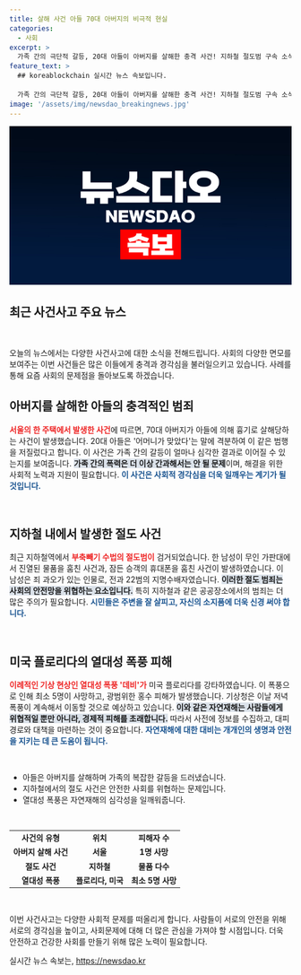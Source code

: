 ```yaml
---
title: 살해 사건 아들 70대 아버지의 비극적 현실
categories:
  - 사회
excerpt: >
  가족 간의 극단적 갈등, 20대 아들이 아버지를 살해한 충격 사건! 지하철 절도범 구속 소식과 열대성 폭풍 데비로 인한 미국 내 피해 등 오늘의 사건사고 소식을 전합니다. 클릭하여 자세한 내용을 확인하세요!
feature_text: >
  ## koreablockchain 실시간 뉴스 속보입니다.

  가족 간의 극단적 갈등, 20대 아들이 아버지를 살해한 충격 사건! 지하철 절도범 구속 소식과 열대성 폭풍 데비로 인한 미국 내 피해 등 오늘의 사건사고 소식을 전합니다. 클릭하여 자세한 내용을 확인하세요!
image: '/assets/img/newsdao_breakingnews.jpg'
---
```


<p><img src="/assets/img/newsdao_breakingnews.jpg" alt="koreablockchain 속보" /></p>

<h2 data-ke-size="size26">최근 사건사고 주요 뉴스</h2>

<p data-ke-size="size16">&nbsp;</p>

<p>오늘의 뉴스에서는 다양한 사건사고에 대한 소식을 전해드립니다. 사회의 다양한 면모를 보여주는 이번 사건들은 많은 이들에게 충격과 경각심을 불러일으키고 있습니다. 사례를 통해 요즘 사회의 문제점을 돌아보도록 하겠습니다.</p>

<h2>아버지를 살해한 아들의 충격적인 범죄</h2>

<p><b><span style="color: #ee2323;">서울의 한 주택에서 발생한 사건</span></b>에 따르면, 70대 아버지가 아들에 의해 흉기로 살해당하는 사건이 발생했습니다. 20대 아들은 '어머니가 맞았다'는 말에 격분하여 이 같은 범행을 저질렀다고 합니다. 이 사건은 가족 간의 갈등이 얼마나 심각한 결과로 이어질 수 있는지를 보여줍니다. <b><span style="background-color: #21538527;">가족 간의 폭력은 더 이상 간과해서는 안 될 문제</span></b>이며, 해결을 위한 사회적 노력과 지원이 필요합니다. <b><span style="color: #1a5490;">이 사건은 사회적 경각심을 더욱 일깨우는 계기가 될 것입니다.</span></b></p>

<p data-ke-size="size16">&nbsp;</p>

<h2>지하철 내에서 발생한 절도 사건</h2>

<p>최근 지하철역에서 <b><span style="color: #ee2323;">부축빼기 수법의 절도범이</span></b> 검거되었습니다. 한 남성이 무인 가판대에서 진열된 물품을 훔친 사건과, 잠든 승객의 휴대폰을 훔친 사건이 발생하였습니다. 이 남성은 죄 과오가 있는 인물로, 전과 22범의 지명수배자였습니다. <b><span style="background-color: #21538527;">이러한 절도 범죄는 사회의 안전망을 위협하는 요소입니다.</span></b> 특히 지하철과 같은 공공장소에서의 범죄는 더 많은 주의가 필요합니다. <b><span style="color: #1a5490;">시민들은 주변을 잘 살피고, 자신의 소지품에 더욱 신경 써야 합니다.</span></b></p>

<p data-ke-size="size16">&nbsp;</p>

<h2>미국 플로리다의 열대성 폭풍 피해</h2>

<p><b><span style="color: #ee2323;">이례적인 기상 현상인 열대성 폭풍 '데비'가</span></b> 미국 플로리다를 강타하였습니다. 이 폭풍으로 인해 최소 5명이 사망하고, 광범위한 홍수 피해가 발생했습니다. 기상청은 이날 저녁 폭풍이 계속해서 이동할 것으로 예상하고 있습니다. <b><span style="background-color: #21538527;">이와 같은 자연재해는 사람들에게 위협적일 뿐만 아니라, 경제적 피해를 초래합니다.</span></b> 따라서 사전에 정보를 수집하고, 대피 경로와 대책을 마련하는 것이 중요합니다. <b><span style="color: #1a5490;">자연재해에 대한 대비는 개개인의 생명과 안전을 지키는 데 큰 도움이 됩니다.</span></b></p>

<p data-ke-size="size16">&nbsp;</p>

<ul>
  <li>아들은 아버지를 살해하며 가족의 복잡한 갈등을 드러냈습니다.</li>
  <li>지하철에서의 절도 사건은 안전한 사회를 위협하는 문제입니다.</li>
  <li>열대성 폭풍은 자연재해의 심각성을 일깨워줍니다.</li>
</ul>

<p data-ke-size="size16">&nbsp;</p>

<table style="width: 100%;">
  <tr>
    <td style="text-align: center; height: 17px;"><b>사건의 유형</b></td>
    <td style="text-align: center; height: 17px;"><b>위치</b></td>
    <td style="text-align: center; height: 17px;"><b>피해자 수</b></td>
  </tr>
  <tr>
    <td style="text-align: center; height: 17px;"><b>아버지 살해 사건</b></td>
    <td style="text-align: center; height: 17px;"><b>서울</b></td>
    <td style="text-align: center; height: 17px;"><b>1명 사망</b></td>
  </tr>
  <tr>
    <td style="text-align: center; height: 17px;"><b>절도 사건</b></td>
    <td style="text-align: center; height: 17px;"><b>지하철</b></td>
    <td style="text-align: center; height: 17px;"><b>물품 다수</b></td>
  </tr>
  <tr>
    <td style="text-align: center; height: 17px;"><b>열대성 폭풍</b></td>
    <td style="text-align: center; height: 17px;"><b>플로리다, 미국</b></td>
    <td style="text-align: center; height: 17px;"><b>최소 5명 사망</b></td>
  </tr>
</table>

<p data-ke-size="size16">&nbsp;</p>

<p>이번 사건사고는 다양한 사회적 문제를 떠올리게 합니다. 사람들이 서로의 안전을 위해 서로의 경각심을 높이고, 사회문제에 대해 더 많은 관심을 가져야 할 시점입니다. 더욱 안전하고 건강한 사회를 만들기 위해 많은 노력이 필요합니다.</p>
실시간 뉴스 속보는, <a href="https://newsdao.kr" rel="dofollow">https://newsdao.kr</a>


